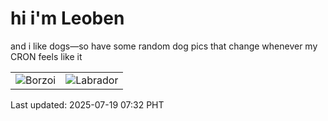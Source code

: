 # hi i'm Leoben

and i like dogs—so have some random dog pics that change whenever my CRON feels like it

|  |  |
|--------|----------|
| ![Borzoi](https://random-dog-vercel.vercel.app/api/random-borzoi?v=1752881536) | ![Labrador](https://random-dog-vercel.vercel.app/api/random-labrador?v=1752881536) |

Last updated: 2025-07-19 07:32 PHT
